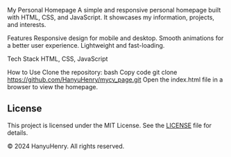 My Personal Homepage
A simple and responsive personal homepage built with HTML, CSS, and JavaScript. It showcases my information, projects, and interests.

Features
Responsive design for mobile and desktop.
Smooth animations for a better user experience.
Lightweight and fast-loading.

Tech Stack
HTML, CSS, JavaScript


How to Use
Clone the repository:
bash
Copy code
git clone https://github.com/HanyuHenry/mycv_page.git
Open the index.html file in a browser to view the homepage.


## License

This project is licensed under the MIT License. See the [LICENSE](LICENSE) file for details.

© 2024 HanyuHenry. All rights reserved.
